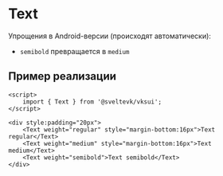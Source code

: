 # Text

Упрощения в Android-версии (происходят автоматически):

- `semibold` превращается в `medium`

## Пример реализации

```svelte mini
<script>
	import { Text } from '@sveltevk/vksui';
</script>

<div style:padding="20px">
	<Text weight="regular" style="margin-bottom:16px">Text regular</Text>
	<Text weight="medium" style="margin-bottom:16px">Text medium</Text>
	<Text weight="semibold">Text semibold</Text>
</div>
```
